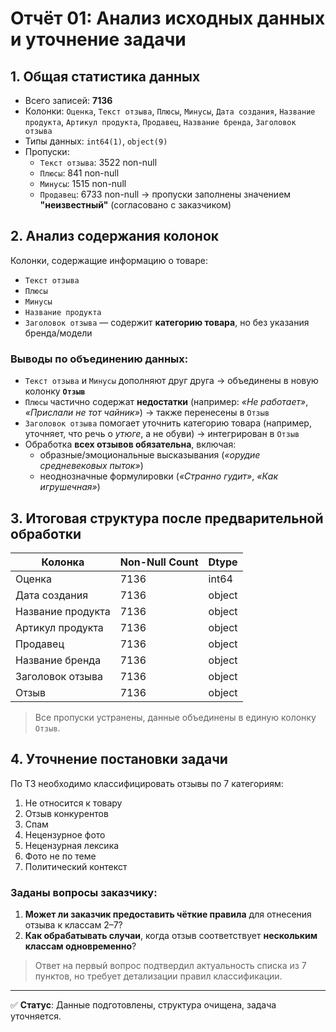 # Отчёт 01: Анализ исходных данных и уточнение задачи

## 1. Общая статистика данных
- Всего записей: **7136**
- Колонки: `Оценка`, `Текст отзыва`, `Плюсы`, `Минусы`, `Дата создания`, `Название продукта`, `Артикул продукта`, `Продавец`, `Название бренда`, `Заголовок отзыва`
- Типы данных: `int64(1)`, `object(9)`
- Пропуски:
  - `Текст отзыва`: 3522 non-null
  - `Плюсы`: 841 non-null
  - `Минусы`: 1515 non-null
  - `Продавец`: 6733 non-null → пропуски заполнены значением **"неизвестный"** (согласовано с заказчиком)

## 2. Анализ содержания колонок
Колонки, содержащие информацию о товаре:
- `Текст отзыва`
- `Плюсы`
- `Минусы`
- `Название продукта`
- `Заголовок отзыва` — содержит **категорию товара**, но без указания бренда/модели

### Выводы по объединению данных:
- `Текст отзыва` и `Минусы` дополняют друг друга → объединены в новую колонку **`Отзыв`**
- `Плюсы` частично содержат **недостатки** (например: *«Не работает»*, *«Прислали не тот чайник»*) → также перенесены в `Отзыв`
- `Заголовок отзыва` помогает уточнить категорию товара (например, уточняет, что речь о *утюге*, а не обуви) → интегрирован в `Отзыв`
- Обработка **всех отзывов обязательна**, включая:
  - образные/эмоциональные высказывания (*«орудие средневековых пыток»*)
  - неоднозначные формулировки (*«Странно гудит»*, *«Как игрушечная»*)

## 3. Итоговая структура после предварительной обработки
| Колонка           | Non-Null Count | Dtype  |
|-------------------|----------------|--------|
| Оценка            | 7136           | int64  |
| Дата создания     | 7136           | object |
| Название продукта | 7136           | object |
| Артикул продукта  | 7136           | object |
| Продавец          | 7136           | object |
| Название бренда   | 7136           | object |
| Заголовок отзыва  | 7136           | object |
| Отзыв             | 7136           | object |

> Все пропуски устранены, данные объединены в единую колонку `Отзыв`.

## 4. Уточнение постановки задачи
По ТЗ необходимо классифицировать отзывы по 7 категориям:
1. Не относится к товару
2. Отзыв конкурентов
3. Спам
4. Нецензурное фото
5. Нецензурная лексика
6. Фото не по теме
7. Политический контекст

### Заданы вопросы заказчику:
1. **Может ли заказчик предоставить чёткие правила** для отнесения отзыва к классам 2–7?
2. **Как обрабатывать случаи**, когда отзыв соответствует **нескольким классам одновременно**?

> Ответ на первый вопрос подтвердил актуальность списка из 7 пунктов, но требует детализации правил классификации.

---

✅ **Статус**: Данные подготовлены, структура очищена, задача уточняется.
